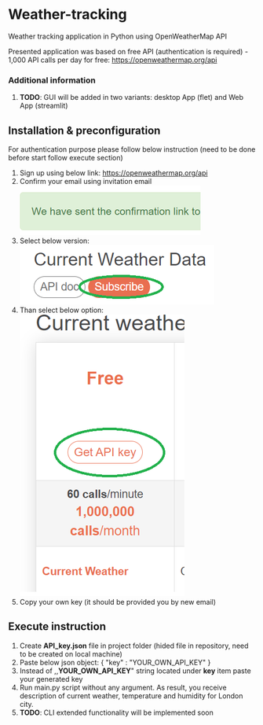 # Weather-tracking
Weather tracking application in Python using OpenWeatherMap API

Presented application was based on free API (authentication is required) - 1,000 API calls per day for free:
https://openweathermap.org/api

### Additional information
1) **TODO**: GUI will be added in two variants: desktop App (flet) and Web App (streamlit)

## Installation & preconfiguration
For authentication purpose please follow below instruction (need to be done before start follow execute section)
1) Sign up using below link: https://openweathermap.org/api
2) Confirm your email using invitation email
![img.png](images/img.png)
3) Select below version:
![img_2.png](images/img_2.png)
4) Than select below option:
![img_3.png](images/img_3.png)
5) Copy your own key (it should be provided you by new email)

## Execute instruction
1) Create **API_key.json** file in project folder (hided file in repository, need to be created on local machine) 
2) Paste below json object:
{
  "key" : "YOUR_OWN_API_KEY"
}
3) Instead of ,,**YOUR_OWN_API_KEY**" string located under **key** item paste your generated key
4) Run main.py script without any argument. As result, you receive description of current weather, temperature and humidity for London city.
5) **TODO**: CLI extended functionality will be implemented soon
